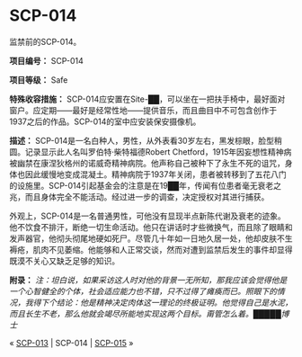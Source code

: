 # SCP-014
                        




监禁前的SCP-014。



**项目编号：** SCP-014

**项目等级：** Safe

**特殊收容措施：** SCP-014应安置在Site-██，可以坐在一把扶手椅中，最好面对窗户。应定期——最好是经常性地——提供音乐，而且曲目中不可包含创作于1937之后的作品。SCP-014的室中应安装保安摄像机。

**描述：** SCP-014是一名白种人，男性，从外表看30岁左右，黑发棕眼，脸型稍圆。记录显示此人名叫罗伯特·柴特福德Robert Chetford，1915年因妄想性精神病被幽禁在康涅狄格州的诺威奇精神病院。他声称自己被种下了永生不死的诅咒，身体也因此缓慢地变成混凝土。精神病院于1937年关闭，患者被转移到了五花八门的设施里。SCP-014引起基金会的注意是在19██年，传闻有位患者毫无衰老之兆，而且身体完全不能活动。经过进一步的调查，决定授权对其进行捕获。

外观上，SCP-014是一名普通男性，可他没有显现半点新陈代谢及衰老的迹象。他不饮食不排汗，断绝一切生命活动。他只在讲话时才些微换气，而且除了眼睛和发声器官，他彻头彻尾地硬如死尸。尽管几十年如一日地久居一处，他却皮肤不生褥疮，肌肉不见萎缩。他能够和人正常交谈，然而对遭到监禁后发生的事件却显得既漠不关心又缺乏足够的知识。

**附录：** 
*注：坦白说，如果采访这人时对他的背景一无所知，那我应该会觉得他是一个心智健全的个体，社会适应能力也不错，只不过得了瘫痪而已。照眼下的情况，我得下个结论：他是精神决定肉体这一理论的终极证明。他觉得自己是水泥，而且长生不老，那么他就会竭尽所能地实现这两个目标。甭管怎么着。█████博士* 



« [SCP-013](/scp-013) | SCP-014 | [SCP-015](/scp-015) »





                    